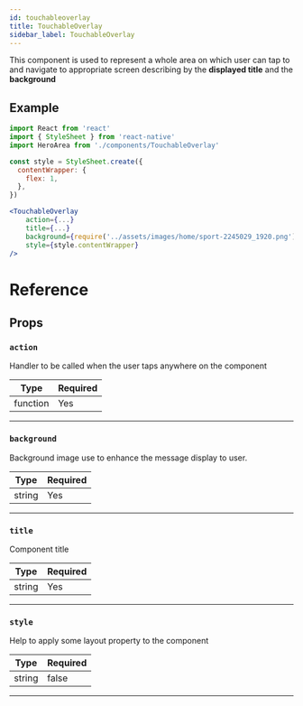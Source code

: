 ```yaml
---
id: touchableoverlay
title: TouchableOverlay
sidebar_label: TouchableOverlay
---
```


This component is used to represent a whole area on which user can tap to and navigate to appropriate screen describing by the **displayed title** and the **background**

## Example

```jsx
import React from 'react'
import { StyleSheet } from 'react-native'
import HeroArea from './components/TouchableOverlay'

const style = StyleSheet.create({
  contentWrapper: {
    flex: 1,
  },
})

<TouchableOverlay
    action={...}
    title={...}
    background={require('../assets/images/home/sport-2245029_1920.png')}
    style={style.contentWrapper}
/>
```

# Reference

## Props


### `action`

Handler to be called when the user taps anywhere on the component

| Type     | Required |
| -------- | -------- |
| function | Yes      |

---

### `background`

Background image use to enhance the message display to user.

| Type     | Required |
| -------- | -------- |
| string   | Yes      |

---

### `title`

Component title

| Type   | Required |
| ------ | -------- |
| string | Yes      |

---

### `style`

Help to apply some layout property to the component

| Type   | Required |
| ------ | -------- |
| string | false      |

---